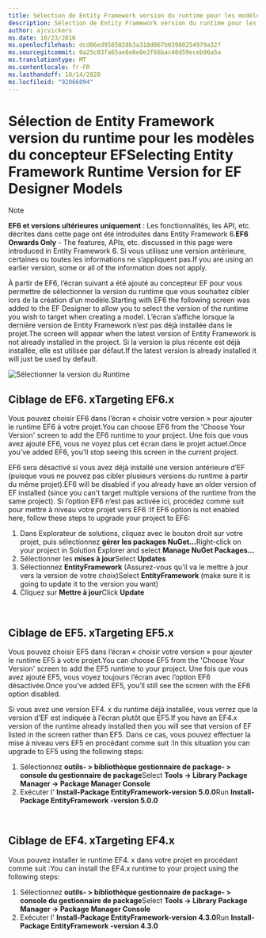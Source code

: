 ```yaml
---
title: Sélection de Entity Framework version du runtime pour les modèles du concepteur EF-EF6
description: Sélection de Entity Framework version du runtime pour les modèles du concepteur EF dans Entity Framework 6
author: ajcvickers
ms.date: 10/23/2016
ms.openlocfilehash: dcd06ed9585028b3a318d867b03980254979a32f
ms.sourcegitcommit: 0a25c03fa65ae6e0e0e3f66bac48d59eceb96a5a
ms.translationtype: MT
ms.contentlocale: fr-FR
ms.lasthandoff: 10/14/2020
ms.locfileid: "92066094"
---
```

# <a name="selecting-entity-framework-runtime-version-for-ef-designer-models"></a><span data-ttu-id="9df34-103">Sélection de Entity Framework version du runtime pour les modèles du concepteur EF</span><span class="sxs-lookup"><span data-stu-id="9df34-103">Selecting Entity Framework Runtime Version for EF Designer Models</span></span>
> [!NOTE]
> <span data-ttu-id="9df34-104">**EF6 et versions ultérieures uniquement** : Les fonctionnalités, les API, etc. décrites dans cette page ont été introduites dans Entity Framework 6.</span><span class="sxs-lookup"><span data-stu-id="9df34-104">**EF6 Onwards Only** - The features, APIs, etc. discussed in this page were introduced in Entity Framework 6.</span></span> <span data-ttu-id="9df34-105">Si vous utilisez une version antérieure, certaines ou toutes les informations ne s’appliquent pas.</span><span class="sxs-lookup"><span data-stu-id="9df34-105">If you are using an earlier version, some or all of the information does not apply.</span></span>

<span data-ttu-id="9df34-106">À partir de EF6, l’écran suivant a été ajouté au concepteur EF pour vous permettre de sélectionner la version du runtime que vous souhaitez cibler lors de la création d’un modèle.</span><span class="sxs-lookup"><span data-stu-id="9df34-106">Starting with EF6 the following screen was added to the EF Designer to allow you to select the version of the runtime you wish to target when creating a model.</span></span> <span data-ttu-id="9df34-107">L’écran s’affiche lorsque la dernière version de Entity Framework n’est pas déjà installée dans le projet.</span><span class="sxs-lookup"><span data-stu-id="9df34-107">The screen will appear when the latest version of Entity Framework is not already installed in the project.</span></span> <span data-ttu-id="9df34-108">Si la version la plus récente est déjà installée, elle est utilisée par défaut.</span><span class="sxs-lookup"><span data-stu-id="9df34-108">If the latest version is already installed it will just be used by default.</span></span>

![Sélectionner la version du Runtime](~/ef6/media/screen.png)

## <a name="targeting-ef6x"></a><span data-ttu-id="9df34-110">Ciblage de EF6. x</span><span class="sxs-lookup"><span data-stu-id="9df34-110">Targeting EF6.x</span></span>

<span data-ttu-id="9df34-111">Vous pouvez choisir EF6 dans l’écran « choisir votre version » pour ajouter le runtime EF6 à votre projet.</span><span class="sxs-lookup"><span data-stu-id="9df34-111">You can choose EF6 from the 'Choose Your Version' screen to add the EF6 runtime to your project.</span></span> <span data-ttu-id="9df34-112">Une fois que vous avez ajouté EF6, vous ne voyez plus cet écran dans le projet actuel.</span><span class="sxs-lookup"><span data-stu-id="9df34-112">Once you've added EF6, you’ll stop seeing this screen in the current project.</span></span>

<span data-ttu-id="9df34-113">EF6 sera désactivé si vous avez déjà installé une version antérieure d’EF (puisque vous ne pouvez pas cibler plusieurs versions du runtime à partir du même projet).</span><span class="sxs-lookup"><span data-stu-id="9df34-113">EF6 will be disabled if you already have an older version of EF installed (since you can't target multiple versions of the runtime from the same project).</span></span> <span data-ttu-id="9df34-114">Si l’option EF6 n’est pas activée ici, procédez comme suit pour mettre à niveau votre projet vers EF6 :</span><span class="sxs-lookup"><span data-stu-id="9df34-114">If EF6 option is not enabled here, follow these steps to upgrade your project to EF6:</span></span>

1.  <span data-ttu-id="9df34-115">Dans Explorateur de solutions, cliquez avec le bouton droit sur votre projet, puis sélectionnez **gérer les packages NuGet...**</span><span class="sxs-lookup"><span data-stu-id="9df34-115">Right-click on your project in Solution Explorer and select **Manage NuGet Packages...**</span></span>
2.  <span data-ttu-id="9df34-116">Sélectionner les **mises à jour**</span><span class="sxs-lookup"><span data-stu-id="9df34-116">Select **Updates**</span></span>
3.  <span data-ttu-id="9df34-117">Sélectionnez **EntityFramework** (Assurez-vous qu’il va le mettre à jour vers la version de votre choix)</span><span class="sxs-lookup"><span data-stu-id="9df34-117">Select **EntityFramework** (make sure it is going to update it to the version you want)</span></span>
4.  <span data-ttu-id="9df34-118">Cliquez sur **Mettre à jour**</span><span class="sxs-lookup"><span data-stu-id="9df34-118">Click **Update**</span></span>

 

## <a name="targeting-ef5x"></a><span data-ttu-id="9df34-119">Ciblage de EF5. x</span><span class="sxs-lookup"><span data-stu-id="9df34-119">Targeting EF5.x</span></span>

<span data-ttu-id="9df34-120">Vous pouvez choisir EF5 dans l’écran « choisir votre version » pour ajouter le runtime EF5 à votre projet.</span><span class="sxs-lookup"><span data-stu-id="9df34-120">You can choose EF5 from the 'Choose Your Version' screen to add the EF5 runtime to your project.</span></span> <span data-ttu-id="9df34-121">Une fois que vous avez ajouté EF5, vous voyez toujours l’écran avec l’option EF6 désactivée.</span><span class="sxs-lookup"><span data-stu-id="9df34-121">Once you've added EF5, you’ll still see the screen with the EF6 option disabled.</span></span>

<span data-ttu-id="9df34-122">Si vous avez une version EF4. x du runtime déjà installée, vous verrez que la version d’EF est indiquée à l’écran plutôt que EF5.</span><span class="sxs-lookup"><span data-stu-id="9df34-122">If you have an EF4.x version of the runtime already installed then you will see that version of EF listed in the screen rather than EF5.</span></span> <span data-ttu-id="9df34-123">Dans ce cas, vous pouvez effectuer la mise à niveau vers EF5 en procédant comme suit :</span><span class="sxs-lookup"><span data-stu-id="9df34-123">In this situation you can upgrade to EF5 using the following steps:</span></span>

1.  <span data-ttu-id="9df34-124">Sélectionnez **outils- &gt; bibliothèque gestionnaire de package- &gt; console du gestionnaire de package**</span><span class="sxs-lookup"><span data-stu-id="9df34-124">Select **Tools -&gt; Library Package Manager -&gt; Package Manager Console**</span></span>
2.  <span data-ttu-id="9df34-125">Exécuter l' **Install-Package EntityFramework-version 5.0.0**</span><span class="sxs-lookup"><span data-stu-id="9df34-125">Run **Install-Package EntityFramework -version 5.0.0**</span></span>

 

## <a name="targeting-ef4x"></a><span data-ttu-id="9df34-126">Ciblage de EF4. x</span><span class="sxs-lookup"><span data-stu-id="9df34-126">Targeting EF4.x</span></span>

<span data-ttu-id="9df34-127">Vous pouvez installer le runtime EF4. x dans votre projet en procédant comme suit :</span><span class="sxs-lookup"><span data-stu-id="9df34-127">You can install the EF4.x runtime to your project using the following steps:</span></span>

1.  <span data-ttu-id="9df34-128">Sélectionnez **outils- &gt; bibliothèque gestionnaire de package- &gt; console du gestionnaire de package**</span><span class="sxs-lookup"><span data-stu-id="9df34-128">Select **Tools -&gt; Library Package Manager -&gt; Package Manager Console**</span></span>
2.  <span data-ttu-id="9df34-129">Exécuter l' **Install-Package EntityFramework-version 4.3.0**</span><span class="sxs-lookup"><span data-stu-id="9df34-129">Run **Install-Package EntityFramework -version 4.3.0**</span></span>
